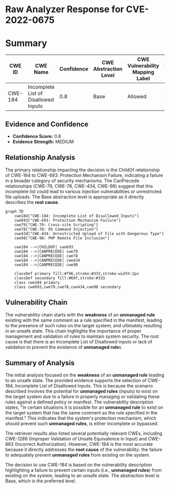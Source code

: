 # Raw Analyzer Response for CVE-2022-0675

# Summary
| CWE ID | CWE Name | Confidence | CWE Abstraction Level | CWE Vulnerability Mapping Label | CWE-Vulnerability Mapping Notes |
|---|---|---|---|---|---|
| CWE-184 | Incomplete List of Disallowed Inputs | 0.8 | Base | Allowed | Primary CWE |

## Evidence and Confidence

*   **Confidence Score:** 0.8
*   **Evidence Strength:** MEDIUM

## Relationship Analysis
The primary relationship impacting the decision is the ChildOf relationship of CWE-184 to CWE-693: Protection Mechanism Failure, indicating a failure in a broader category of security mechanisms. The CanPrecede relationships (CWE-79, CWE-78, CWE-434, CWE-98) suggest that this incomplete list could lead to various injection vulnerabilities or unrestricted file uploads. The Base abstraction level is appropriate as it directly describes the **root cause**.

```mermaid
graph TD
    cwe184["CWE-184: Incomplete List of Disallowed Inputs"]
    cwe693["CWE-693: Protection Mechanism Failure"]
    cwe79["CWE-79: Cross-site Scripting"]
    cwe78["CWE-78: OS Command Injection"]
    cwe434["CWE-434: Unrestricted Upload of File with Dangerous Type"]
    cwe98["CWE-98: PHP Remote File Inclusion"]

    cwe184 -->|CHILDOF| cwe693
    cwe184 -->|CANPRECEDE| cwe79
    cwe184 -->|CANPRECEDE| cwe78
    cwe184 -->|CANPRECEDE| cwe434
    cwe184 -->|CANPRECEDE| cwe98
    
    classDef primary fill:#f96,stroke:#333,stroke-width:2px
    classDef secondary fill:#69f,stroke:#333
    class cwe184 primary
    class cwe693,cwe79,cwe78,cwe434,cwe98 secondary
```

## Vulnerability Chain
The vulnerability chain starts with the **weakness** of an **unmanaged rule** existing with the same comment as a rule specified in the manifest, leading to the presence of such rules on the target system, and ultimately resulting in an unsafe state. This chain highlights the importance of proper management and validation of rules to maintain system security. The root cause is that there is an Incomplete List of Disallowed inputs or lack of validation to prevent the existence of **unmanaged rule**s.

## Summary of Analysis
The initial analysis focused on the **weakness** of an **unmanaged rule** leading to an unsafe state. The provided evidence supports the selection of CWE-184, Incomplete List of Disallowed Inputs. This is because the scenario described involves the potential for **unmanaged rules** (inputs) to exist on the target system due to a failure in properly managing or validating these rules against a defined policy or manifest. The vulnerability description states, "In certain situations it is possible for an **unmanaged rule** to exist on the target system that has the same comment as the rule specified in the manifest." This indicates that the system's protection mechanism, which should prevent such **unmanaged rules**, is either incomplete or bypassed.

The retriever results also listed several potentially relevant CWEs, including CWE-1289 (Improper Validation of Unsafe Equivalence in Input) and CWE-863 (Incorrect Authorization). However, CWE-184 is the most accurate because it directly addresses the **root cause** of the vulnerability: the failure to adequately prevent **unmanaged rules** from existing on the system.

The decision to use CWE-184 is based on the vulnerability description highlighting a failure to prevent certain inputs (i.e., **unmanaged rules**) from existing on the system, leading to an unsafe state. The abstraction level is Base, which is the preferred level.